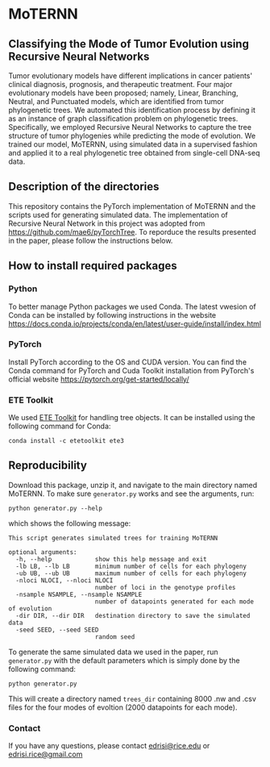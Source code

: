 # MoTERNN 
## Classifying the Mode of Tumor Evolution using Recursive Neural Networks
Tumor evolutionary models have different implications in cancer patients' clinical diagnosis, prognosis, and therapeutic treatment. Four major evolutionary models have been proposed; namely, Linear, Branching, Neutral, and Punctuated models, which are identified from tumor phylogenetic trees. We automated this identification process by defining it as an instance of graph classification problem on phylogenetic trees. Specifically, we employed Recursive Neural Networks to capture the tree structure of tumor phylogenies while predicting the mode of evolution. We trained our model, MoTERNN, using simulated data in a supervised fashion and applied it to a real phylogenetic tree obtained from single-cell DNA-seq data.
## Description of the directories
This repository contains the PyTorch implementation of MoTERNN and the scripts used for generating simulated data. The implementation of Recursive Neural Network in this project was adopted from https://github.com/mae6/pyTorchTree. To reporduce the results presented in the paper, please follow the instructions below.
## How to install required packages
### Python
To better manage Python packages we used Conda. The latest vwesion of Conda can be installed by following instructions in the website https://docs.conda.io/projects/conda/en/latest/user-guide/install/index.html

### PyTorch
Install PyTorch according to the OS and CUDA version. You can find the Conda command for PyTorch and Cuda Toolkit installation from PyTorch's official website https://pytorch.org/get-started/locally/

### ETE Toolkit
We used [ETE Toolkit](http://etetoolkit.org) for handling tree objects. It can be installed using the following command for Conda:
```
conda install -c etetoolkit ete3
```
## Reproducibility
Download this package, unzip it, and navigate to the main directory named MoTERNN. 
To make sure `generator.py` works and see the arguments, run:
```
python generator.py --help
```
which shows the following message:
```
This script generates simulated trees for training MoTERNN

optional arguments:
  -h, --help            show this help message and exit
  -lb LB, --lb LB       minimum number of cells for each phylogeny
  -ub UB, --ub UB       maximum number of cells for each phylogeny
  -nloci NLOCI, --nloci NLOCI
                        number of loci in the genotype profiles
  -nsample NSAMPLE, --nsample NSAMPLE
                        number of datapoints generated for each mode of evolution
  -dir DIR, --dir DIR   destination directory to save the simulated data
  -seed SEED, --seed SEED
                        random seed
```
To generate the same simulated data we used in the paper, run `generator.py` with the default parameters which is simply done by the following command:
```
python generator.py
```
This will create a directory named `trees_dir` containing 8000 .nw and .csv files for the four modes of evoltion (2000 datapoints for each mode).
### Contact
If you have any questions, please contact edrisi@rice.edu or edrisi.rice@gmail.com
